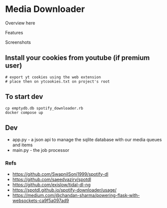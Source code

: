 # Media Downloader

Overview here

Features

Screenshots

## Install your cookies from youtube (if premium user)

    # export yt cookies using the web extension
    # place then on ytcookies.txt on project's root

## To start dev

    cp emptydb.db spotify_downloader.rb
    docker compose up


## Dev

- app.py - a json api to manage the sqlite database with our media queues and items
- main.py - the job processor


### Refs

- https://github.com/SwapnilSoni1999/spotify-dl
- https://github.com/saeedvaziry/spotdl
- https://github.com/exislow/tidal-dl-ng
- https://spotdl.github.io/spotify-downloader/usage/
- https://medium.com/@chandan-sharma/powering-flask-with-websockets-ca9f5a097ad9